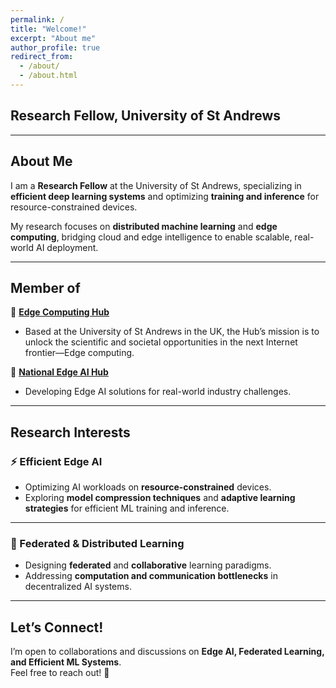 ```yaml
---
permalink: /
title: "Welcome!"
excerpt: "About me"
author_profile: true
redirect_from:
  - /about/
  - /about.html
---
```


## **Research Fellow, University of St Andrews**  

---

## **About Me**  
I am a **Research Fellow** at the University of St Andrews, specializing in **efficient deep learning systems** and optimizing **training and inference** for resource-constrained devices.  

My research focuses on **distributed machine learning** and **edge computing**, bridging cloud and edge intelligence to enable scalable, real-world AI deployment.  

---

## **Member of**  

🔹 **[Edge Computing Hub](https://edgehub.co.uk/)**  
   - Based at the University of St Andrews in the UK, the Hub’s mission is to unlock the scientific and societal opportunities in the next Internet frontier—Edge computing.  

🔹 **[National Edge AI Hub](https://edgeaihub.co.uk/)**  
   - Developing Edge AI solutions for real-world industry challenges.

---

## **Research Interests**  

### ⚡ Efficient Edge AI  
- Optimizing AI workloads on **resource-constrained** devices.  
- Exploring **model compression techniques** and **adaptive learning strategies** for efficient ML training and inference.  

***  

### 🔗 Federated & Distributed Learning  
- Designing **federated** and **collaborative** learning paradigms.  
- Addressing **computation and communication bottlenecks** in decentralized AI systems.  

---

## **Let’s Connect!**  
I’m open to collaborations and discussions on **Edge AI, Federated Learning, and Efficient ML Systems**.  
Feel free to reach out! 🚀  
